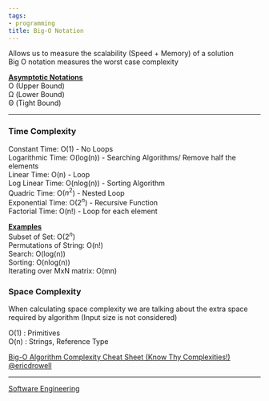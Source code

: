```yaml
---
tags:
- programming
title: Big-O Notation
---
```


Allows us to measure the scalability (Speed + Memory) of a solution  
Big O notation measures the worst case complexity

**<u>Asymptotic Notations</u>**  
O (Upper Bound)  
Ω (Lower Bound)  
Θ (Tight Bound)

---

### Time Complexity

Constant Time: O(1) - No Loops  
Logarithmic Time: O(log(n)) - Searching Algorithms/ Remove half the elements  
Linear Time: O(n) - Loop  
Log Linear Time: O(nlog(n)) - Sorting Algorithm  
Quadric Time: O($n^2$) - Nested Loop  
Exponential Time: O($2^n$) - Recursive Function  
Factorial Time: O(n!) - Loop for each element

**<u>Examples</u>**  
Subset of Set: O($2^n$)  
Permutations of String: O(n!)  
Search: O(log(n))  
Sorting: O(nlog(n))  
Iterating over MxN matrix: O(mn)

### Space Complexity

When calculating space complexity we are talking about the extra space required by algorithm (Input size is not considered) 

O(1) : Primitives  
O(n) : Strings, Reference Type

[Big-O Algorithm Complexity Cheat Sheet (Know Thy Complexities!) @ericdrowell](https://www.bigocheatsheet.com/)

---

[Software Engineering](../software-engineering.md)

